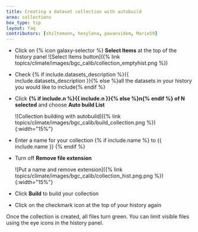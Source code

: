 ```yaml
---
title: Creating a dataset collection with autobuild
area: collections
box_type: tip
layout: faq
contributors: [shiltemann, hexylena, pavanvidem, Marie59]
---
```


* Click on {% icon galaxy-selector %} **Select Items** at the top of the history panel ![Select Items button]({% link topics/climate/images/bgc_calib/collection_emptyhist.png %})
* Check {% if include.datasets_description %}{{ include.datasets_description }}{% else %}all the datasets in your history you would like to include{% endif %}
* Click **{% if include.n %}{{ include.n }}{% else %}n{% endif %} of N selected** and choose **Auto build List**

  ![Collection building with autobuild]({% link topics/climate/images/bgc_calib/build_collection.png %}){:width="15%"}

* Enter a name for your collection {% if include.name %} to {{ include.name }} {% endif %}
* Turn off **Remove file extension**

  ![Put a name and remove extension]({% link topics/climate/images/bgc_calib/collection_hist.png.png %}){:width="15%"}

* Click **Build** to build your collection
* Click on the checkmark icon at the top of your history again

Once the collection is created, all files turn green. You can limit visible files using the eye icons in the history panel.
